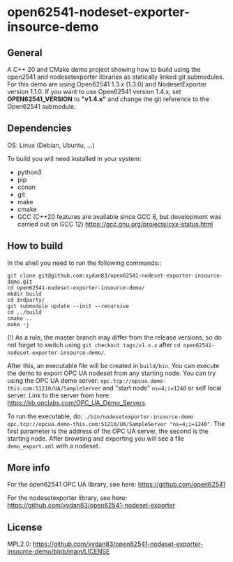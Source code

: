# open62541-nodeset-exporter-insource-demo

## General

A C++ 20 and CMake demo project showing how to build using the open2541 and nodesetexporter libraries as statically
linked git submodules.
For this demo are using Open62541 1.3.x (1.3.0) and NodesetExporter version 1.1.0.
If you want to use Open62541 version 1.4.x, set **OPEN62541_VERSION** to **"v1.4.x"** and change the git reference to
the Open62541 submodule.

## Dependencies

OS: Linux (Debian, Ubuntu, ...)

To build you will need installed in your system:

- python3
- pip
- conan
- git
- make
- cmake
- GCC (C++20 features are available since GCC 8, but development was carried out on GCC 12)
  https://gcc.gnu.org/projects/cxx-status.html

## How to build

In the shell you need to run the following commands::

```
git clone git@github.com:xydan83/open62541-nodeset-exporter-insource-demo.git
cd open62541-nodeset-exporter-insource-demo/
mkdir build
cd 3rdparty/
git submodule update --init --recursive
cd ../build
cmake ..
make -j
```

(!) As a rule, the master branch may differ from the release versions, so do not forget to switch using `git checkout
tags/v1.x.x` after `cd open62541-nodeset-exporter-insource-demo/`.

After this, an executable file will be created in `build/bin`. You can execute the demo to
export OPC UA nodeset from any starting node.
You can try using the OPC UA demo server: `opc.tcp://opcua.demo-this.com:51210/UA/SampleServer` and "start
node" `ns=4;i=1240` or self local server.
Link to the server from here: https://kb.opclabs.com/OPC_UA_Demo_Servers.

To run the executable,
do: `./bin/nodesetexporter-insource-demo opc.tcp://opcua.demo-this.com:51210/UA/SampleServer "ns=4;i=1240"`.
The first parameter is the address of the OPC UA server, the second is the starting node.
After browsing and exporting you will see a file `demo_export.xml` with a nodeset.

## More info

For the open62541 OPC UA library, see here: https://github.com/open62541

For the nodesetexporter library, see here: https://github.com/xydan83/open62541-nodeset-exporter

## License

MPL2.0: https://github.com/xydan83/open62541-nodeset-exporter-insource-demo/blob/main/LICENSE